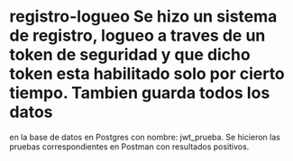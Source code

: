 # registro-logueo Se hizo un sistema de registro, logueo a traves de un token de seguridad y que dicho token esta habilitado solo por cierto tiempo. Tambien guarda todos los datos
en la base de datos en Postgres con nombre: jwt_prueba. Se hicieron las pruebas correspondientes en Postman con resultados positivos.
